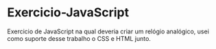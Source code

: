 # Exercicio-JavaScript

Exercicio de JavaScript na qual deveria criar um relógio analógico, usei como suporte desse trabalho o CSS e HTML junto.
